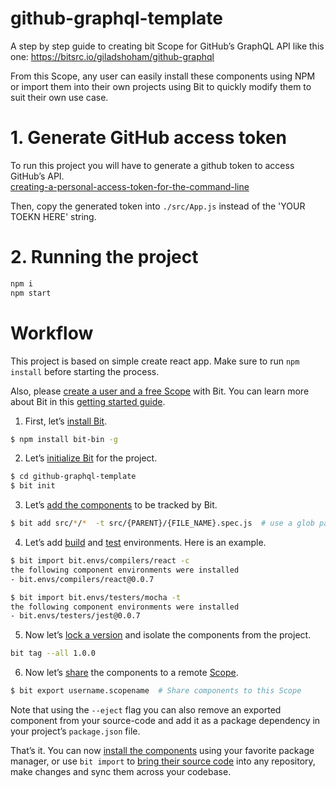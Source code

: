 # github-graphql-template

A step by step guide to creating bit Scope for GitHub’s GraphQL API like this one:
https://bitsrc.io/giladshoham/github-graphql

From this Scope, any user can easily install these components using NPM or import them into their own projects using Bit to quickly modify them to suit their own use case.


# 1. Generate GitHub access token

To run this project you will have to generate a github token to access GitHub’s API.  
[creating-a-personal-access-token-for-the-command-line](https://help.github.com/articles/creating-a-personal-access-token-for-the-command-line/)

Then, copy the generated token into `./src/App.js` instead of the 'YOUR TOEKN HERE' string.

# 2. Running the project

```bash
npm i
npm start
```

# Workflow

This project is based on simple create react app.
Make sure to run `npm install` before starting the process.

Also, please [create a user and a free Scope](https://bitsrc.io) with Bit.
You can learn more about Bit in this [getting started guide](https://docs.bitsrc.io/).

1. First, let’s [install Bit](https://docs.bitsrc.io/docs/installation.html).

```bash
$ npm install bit-bin -g
```

2. Let’s [initialize Bit](https://docs.bitsrc.io/docs/initializing-bit.html) for the project.

```bash
$ cd github-graphql-template 
$ bit init
```

3. Let’s [add the components](https://docs.bitsrc.io/docs/isolating-and-tracking-components.html) to be tracked by Bit.

```bash
$ bit add src/*/*  -t src/{PARENT}/{FILE_NAME}.spec.js  # use a glob pattern to track multiple components in the same path or a single path to track a single component.
```

4. Let’s add [build](https://docs.bitsrc.io/docs/building-components.html) and [test](https://docs.bitsrc.io/docs/testing-components.html) environments. Here is an example.

```bash
$ bit import bit.envs/compilers/react -c
the following component environments were installed
- bit.envs/compilers/react@0.0.7

$ bit import bit.envs/testers/mocha -t
the following component environments were installed
- bit.envs/testers/jest@0.0.7

``` 

5. Now let’s [lock a version](https://docs.bitsrc.io/docs/versioning-tracked-components.html) and isolate the components from the project.

```bash
bit tag --all 1.0.0
```

6. Now let’s [share](https://docs.bitsrc.io/docs/organizing-components-in-scopes.html) the components to a remote [Scope](https://bitsrc.io).

```bash
$ bit export username.scopename  # Share components to this Scope
```
Note that using the `--eject` flag you can also remove an exported component from your source-code and add it as a package dependency in your project’s `package.json` file.

That’s it. You can now [install the components](https://docs.bitsrc.io/docs/installing-components-using-package-managers.html) using your favorite package manager, or use `bit import` to [bring their source code](https://docs.bitsrc.io/docs/importing-components.html) into any repository, make changes and sync them across your codebase.


